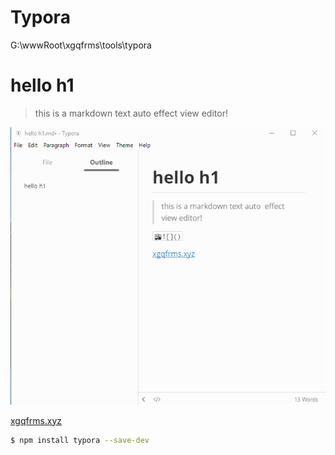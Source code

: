 # Typora  


G:\wwwRoot\xgqfrms\tools\typora






# hello h1

> this is a markdown text auto  effect view editor!

![typora.gif](typora.gif)

[xgqfrms.xyz](http://www.xgqfrms.xyz)

```sh
$ npm install typora --save-dev
```



